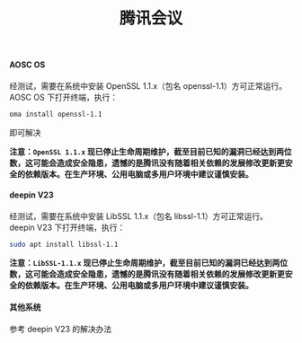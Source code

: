 ﻿---
id: 1053
title: "腾讯会议"
weight: 1053
version: "3.19.2.400"
updateTime: "2024-12-18T08:49:39"
debName: "http://app.loongapps.cn:8090/upload/file/TencentMeeting_0300000000_3.19.2.400_loongarch64_default.publish.officialwebsite.deb"
debSize: "135.9 MB"
command: "/opt/wemeet/wemeetapp.sh"
compatibility: 2
---

#### AOSC OS

经测试，需要在系统中安装 OpenSSL 1.1.x（包名 openssl-1.1）方可正常运行。
AOSC OS 下打开终端，执行：

```bash
oma install openssl-1.1
```

即可解决

**注意：`OpenSSL 1.1.x` 现已停止生命周期维护，截至目前已知的漏洞已经达到两位数，这可能会造成安全隐患，遗憾的是腾讯没有随着相关依赖的发展修改更新更安全的依赖版本。在生产环境、公用电脑或多用户环境中建议谨慎安装。**

#### deepin V23

经测试，需要在系统中安装 LibSSL 1.1.x（包名 libssl-1.1）方可正常运行。
deepin V23 下打开终端，执行：

```bash
sudo apt install libssl-1.1
```

**注意：`LibSSL-1.1.x` 现已停止生命周期维护，截至目前已知的漏洞已经达到两位数，这可能会造成安全隐患，遗憾的是腾讯没有随着相关依赖的发展修改更新更安全的依赖版本。在生产环境、公用电脑或多用户环境中建议谨慎安装。**

#### 其他系统

参考 deepin V23 的解决办法

